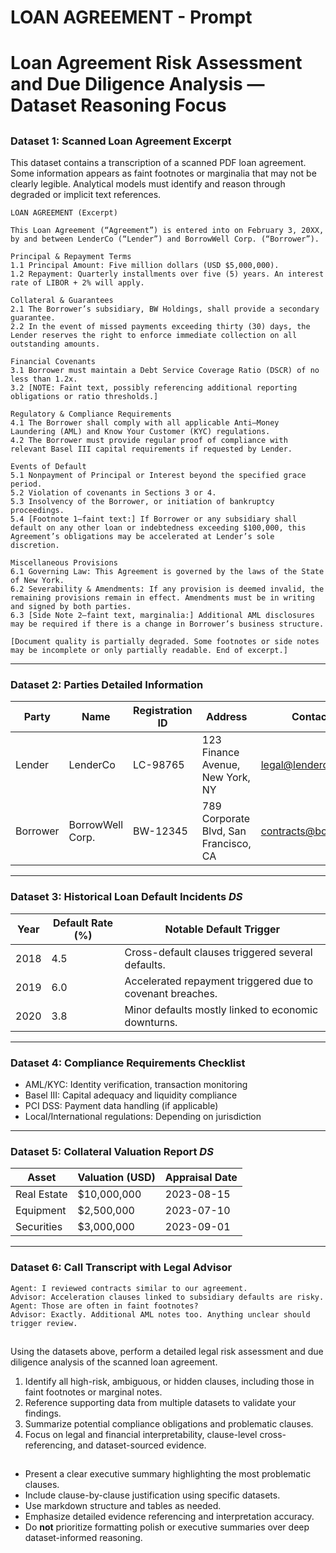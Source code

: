 # LOAN AGREEMENT - Prompt

# Loan Agreement Risk Assessment and Due Diligence Analysis — Dataset Reasoning Focus

## <title>
Loan Agreement Risk Assessment and Due Diligence Analysis — Dataset-Based Legal Reasoning
</title>

## <datasets>

### Dataset 1: Scanned Loan Agreement Excerpt
This dataset contains a transcription of a scanned PDF loan agreement. Some information appears as faint footnotes or marginalia that may not be clearly legible. Analytical models must identify and reason through degraded or implicit text references.

```
LOAN AGREEMENT (Excerpt)

This Loan Agreement (“Agreement”) is entered into on February 3, 20XX, by and between LenderCo (“Lender”) and BorrowWell Corp. (“Borrower”).

Principal & Repayment Terms
1.1 Principal Amount: Five million dollars (USD $5,000,000).
1.2 Repayment: Quarterly installments over five (5) years. An interest rate of LIBOR + 2% will apply.

Collateral & Guarantees
2.1 The Borrower’s subsidiary, BW Holdings, shall provide a secondary guarantee.
2.2 In the event of missed payments exceeding thirty (30) days, the Lender reserves the right to enforce immediate collection on all outstanding amounts.

Financial Covenants
3.1 Borrower must maintain a Debt Service Coverage Ratio (DSCR) of no less than 1.2x.
3.2 [NOTE: Faint text, possibly referencing additional reporting obligations or ratio thresholds.]

Regulatory & Compliance Requirements
4.1 The Borrower shall comply with all applicable Anti–Money Laundering (AML) and Know Your Customer (KYC) regulations.
4.2 The Borrower must provide regular proof of compliance with relevant Basel III capital requirements if requested by Lender.

Events of Default
5.1 Nonpayment of Principal or Interest beyond the specified grace period.
5.2 Violation of covenants in Sections 3 or 4.
5.3 Insolvency of the Borrower, or initiation of bankruptcy proceedings.
5.4 [Footnote 1—faint text:] If Borrower or any subsidiary shall default on any other loan or indebtedness exceeding $100,000, this Agreement’s obligations may be accelerated at Lender’s sole discretion.

Miscellaneous Provisions
6.1 Governing Law: This Agreement is governed by the laws of the State of New York.
6.2 Severability & Amendments: If any provision is deemed invalid, the remaining provisions remain in effect. Amendments must be in writing and signed by both parties.
6.3 [Side Note 2—faint text, marginalia:] Additional AML disclosures may be required if there is a change in Borrower’s business structure.

[Document quality is partially degraded. Some footnotes or side notes may be incomplete or only partially readable. End of excerpt.]
```

---

### Dataset 2: Parties Detailed Information

| Party    | Name             | Registration ID | Address                                | Contact Email              |
|----------|------------------|------------------|----------------------------------------|----------------------------|
| Lender   | LenderCo         | LC-98765         | 123 Finance Avenue, New York, NY       | legal@lenderco.com         |
| Borrower | BorrowWell Corp. | BW-12345         | 789 Corporate Blvd, San Francisco, CA  | contracts@borrowwell.com   |

---

### Dataset 3: Historical Loan Default Incidents *DS*

| Year | Default Rate (%) | Notable Default Trigger                                |
|------|------------------|--------------------------------------------------------|
| 2018 | 4.5              | Cross-default clauses triggered several defaults.     |
| 2019 | 6.0              | Accelerated repayment triggered due to covenant breaches. |
| 2020 | 3.8              | Minor defaults mostly linked to economic downturns.   |

---

### Dataset 4: Compliance Requirements Checklist

- AML/KYC: Identity verification, transaction monitoring
- Basel III: Capital adequacy and liquidity compliance
- PCI DSS: Payment data handling (if applicable)
- Local/International regulations: Depending on jurisdiction

---

### Dataset 5: Collateral Valuation Report *DS*

| Asset       | Valuation (USD) | Appraisal Date |
|-------------|------------------|----------------|
| Real Estate | $10,000,000      | 2023-08-15     |
| Equipment   | $2,500,000       | 2023-07-10     |
| Securities  | $3,000,000       | 2023-09-01     |

---

### Dataset 6: Call Transcript with Legal Advisor

```
Agent: I reviewed contracts similar to our agreement.
Advisor: Acceleration clauses linked to subsidiary defaults are risky.
Agent: Those are often in faint footnotes?
Advisor: Exactly. Additional AML notes too. Anything unclear should trigger review.
```

</datasets>

## <question>
Using the datasets above, perform a detailed legal risk assessment and due diligence analysis of the scanned loan agreement.

1. Identify all high-risk, ambiguous, or hidden clauses, including those in faint footnotes or marginal notes.
2. Reference supporting data from multiple datasets to validate your findings.
3. Summarize potential compliance obligations and problematic clauses.
4. Focus on legal and financial interpretability, clause-level cross-referencing, and dataset-sourced evidence.
</question>

## <instruction>
- Present a clear executive summary highlighting the most problematic clauses.
- Include clause-by-clause justification using specific datasets.
- Use markdown structure and tables as needed.
- Emphasize detailed evidence referencing and interpretation accuracy.
- Do **not** prioritize formatting polish or executive summaries over deep dataset-informed reasoning.
</instruction>
